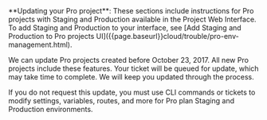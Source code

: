 <div markdown="1">

<div class="bs-callout bs-callout-info" id="info" markdown="1">
**Updating your Pro project**: These sections include instructions for Pro projects with Staging and Production available in the Project Web Interface. To add Staging and Production to your interface, see [Add Staging and Production to Pro projects UI]({{page.baseurl}}cloud/trouble/pro-env-management.html).

We can update Pro projects created before October 23, 2017. All new Pro projects include these features. Your ticket will be queued for update, which may take time to complete. We will keep you updated through the process.

If you do not request this update, you must use CLI commands or tickets to modify settings, variables, routes, and more for Pro plan Staging and Production environments.
</div>
